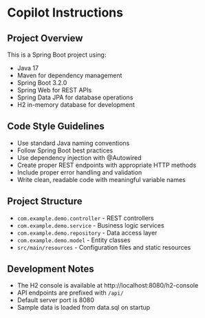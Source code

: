 # Copilot Instructions

<!-- Use this file to provide workspace-specific custom instructions to Copilot. For more details, visit https://code.visualstudio.com/docs/copilot/copilot-customization#_use-a-githubcopilotinstructionsmd-file -->

## Project Overview
This is a Spring Boot project using:
- Java 17
- Maven for dependency management
- Spring Boot 3.2.0
- Spring Web for REST APIs
- Spring Data JPA for database operations
- H2 in-memory database for development

## Code Style Guidelines
- Use standard Java naming conventions
- Follow Spring Boot best practices
- Use dependency injection with @Autowired
- Create proper REST endpoints with appropriate HTTP methods
- Include proper error handling and validation
- Write clean, readable code with meaningful variable names

## Project Structure
- `com.example.demo.controller` - REST controllers
- `com.example.demo.service` - Business logic services
- `com.example.demo.repository` - Data access layer
- `com.example.demo.model` - Entity classes
- `src/main/resources` - Configuration files and static resources

## Development Notes
- The H2 console is available at http://localhost:8080/h2-console
- API endpoints are prefixed with `/api/`
- Default server port is 8080
- Sample data is loaded from data.sql on startup
